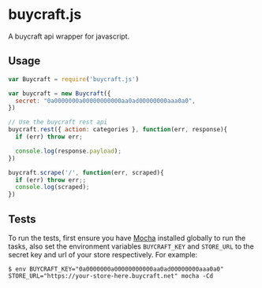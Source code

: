 # buycraft.js
A buycraft api wrapper for javascript.

## Usage
```javascript
var Buycraft = require('buycraft.js')

var buycraft = new Buycraft({
  secret: "0a0000000a00000000000aa0ad00000000aaa0a0",
})

// Use the buycraft rest api
buycraft.rest({ action: categories }, function(err, response){
  if (err) throw err;

  console.log(response.payload);
})

buycraft.scrape('/', function(err, scraped){
  if (err) throw err;;
  console.log(scraped);
})
```

## Tests
To run the tests, first ensure you have [Mocha](http://mochajs.org/) installed
globally to run the tasks, also set the environment variables `BUYCRAFT_KEY`
and `STORE_URL` to the secret key and url of your store respectively.
For example:

```
$ env BUYCRAFT_KEY="0a0000000a00000000000aa0ad00000000aaa0a0" STORE_URL="https://your-store-here.buycraft.net" mocha -Cd
```
